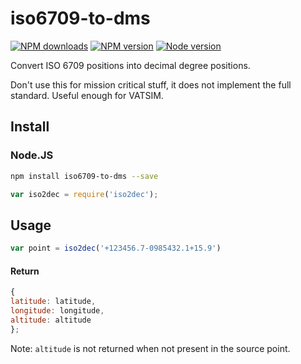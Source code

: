 # iso6709-to-dms

[![NPM downloads](https://img.shields.io/npm/dm/iso6709-to-dms.svg "NPM downloads")](https://www.npmjs.com/package/iso6709-to-dms)
[![NPM version](https://img.shields.io/npm/v/iso6709-to-dms.svg "NPM version")](https://www.npmjs.com/package/iso6709-to-dms)
[![Node version](https://img.shields.io/node/v/iso6709-to-dms.svg "Node version")](https://www.npmjs.com/package/iso6709-to-dms)

Convert ISO 6709 positions into decimal degree positions.

Don't use this for mission critical stuff, it does not implement the full standard. Useful enough for VATSIM.

## Install

### Node.JS

```bash
npm install iso6709-to-dms --save
```

```javascript
var iso2dec = require('iso2dec');
```

## Usage

```javascript
var point = iso2dec('+123456.7-0985432.1+15.9')
```

#### Return

```javascript
{
latitude: latitude,
longitude: longitude,
altitude: altitude
};
```

Note: `altitude` is not returned when not present in the source point.